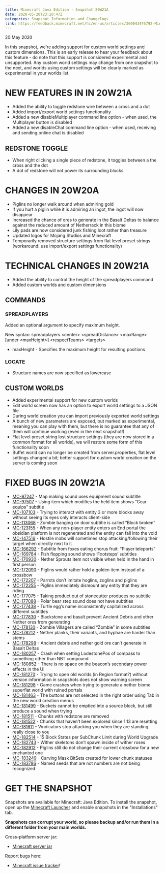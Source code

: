 ```yaml
---
title: Minecraft Java Edition - Snapshot 20W21A
date: 2020-05-20T23:20:47Z
categories: Snapshot Information and Changelogs
link: https://feedback.minecraft.net/hc/en-us/articles/360043476792-Minecraft-Java-Edition-Snapshot-20W21A
---
```


20 May 2020

In this snapshot, we're adding support for custom world settings and custom dimensions. This is an early release to hear your feedback about this feature - do note that this support is considered experimental and unsupported. Any custom world settings may change from one snapshot to the next, and worlds using custom settings will be clearly marked as experimental in your worlds list.

# NEW FEATURES IN IN 20W21A

- Added the ability to toggle redstone wire between a cross and a dot
- Added import/export world settings functionality
- Added a new disableMultiplayer command line option - when used, the Multiplayer button is disabled
- Added a new disableChat command line option - when used, receiving and sending online chat is disabled

## REDSTONE TOGGLE

- When right clicking a single piece of redstone, it toggles between a the cross and the dot
- A dot of redstone will not power its surrounding blocks

# CHANGES IN 20W20A

- Piglins no longer walk around when admiring gold
- If you hurt a piglin while it is admiring an ingot, the ingot will now disappear
- Increased the chance of ores to generate in the Basalt Deltas to balance against the reduced amount of Netherrack in this biome
- Lily pads are now considered junk fishing loot rather than treasure
- Updated logos for Mojang Studios and Minecraft
- Temporarily removed structure settings from flat level preset strings (workaround: use import/export settings functionality)

# TECHNICAL CHANGES IN 20W21A

- Added the ability to control the height of the spreadplayers command
- Added custom worlds and custom dimensions

## COMMANDS

### SPREADPLAYERS

Added an optional argument to specify maximum height.

New syntax: spreadplayers \<center\> \<spreadDistance\> \<maxRange\> \[under \<maxHeight\>\] \<respectTeams\> \<targets\>

- maxHeight - Specifies the maximum height for resulting positions

### LOCATE

- Structure names are now specified as lowercase

## CUSTOM WORLDS

- Added experimental support for new custom worlds
- Edit world screen now has an option to export world settings to a JSON file
- During world creation you can import previously exported world settings
- A bunch of new parameters are exposed, but marked as experimental, meaning you can play with them, but there is no guarantee that any of them will continue working (even in the next snapshot!)
- Flat level preset string lost structure settings (they are now stored in a common format for all worlds), we will restore some form of this functionality soon
- Buffet world can no longer be created from server.properties, flat level settings changed a bit; better support for custom world creation on the server is coming soon

# FIXED BUGS IN 20W21A

- [MC-97247](https://bugs.mojang.com/browse/MC-97247) - Map making sound uses equipment sound subtitle
- [MC-97507](https://bugs.mojang.com/browse/MC-97507) - Using item which modifies the held item shows “Gear equips” subtitle
- [MC-107103](https://bugs.mojang.com/browse/MC-107103) - Trying to interact with entity 3 or more blocks away without seeing its eyes only interacts client-side
- [MC-113068](https://bugs.mojang.com/browse/MC-113068) - Zombie banging on door subtitle is called “Block broken”
- [MC-123155](https://bugs.mojang.com/browse/MC-123155) - When any non-player entity enters an End portal the obsidian platform is not regenerated and the entity can fall into the void
- [MC-147516](https://bugs.mojang.com/browse/MC-147516) - Hostile mobs will sometimes stop attacking/following their target when directly next to it
- [MC-166292](https://bugs.mojang.com/browse/MC-166292) - Subtitle from foxes eating chorus fruit: “Player teleports”
- [MC-169764](https://bugs.mojang.com/browse/MC-169764) - Fish flopping sound shows ‘Footsteps’ subtitles
- [MC-170930](https://bugs.mojang.com/browse/MC-170930) - Nether Sprouts item not visible when held in the hand in first person
- [MC-172090](https://bugs.mojang.com/browse/MC-172090) - Piglins would rather hold a golden item instead of a crossbow
- [MC-172207](https://bugs.mojang.com/browse/MC-172207) - Parrots don’t imitate hoglins, zoglins and piglins
- [MC-172255](https://bugs.mojang.com/browse/MC-172255) - Piglins immediately dismount any entity that they are riding
- [MC-177075](https://bugs.mojang.com/browse/MC-177075) - Taking product out of stonecutter produces no subtitle
- [MC-177088](https://bugs.mojang.com/browse/MC-177088) - Polar bear step sound does not have subtitles
- [MC-177438](https://bugs.mojang.com/browse/MC-177438) - Turtle egg’s name inconsistently capitalized across different subtitles
- [MC-177830](https://bugs.mojang.com/browse/MC-177830) - Blackstone and basalt prevent Ancient Debris and other Nether ores from generating
- [MC-178130](https://bugs.mojang.com/browse/MC-178130) - Zombie Villagers are called “Zombie” in some subtitles
- [MC-178212](https://bugs.mojang.com/browse/MC-178212) - Nether planks, their variants, and hyphae are harder than stems
- [MC-178298](https://bugs.mojang.com/browse/MC-178298) - Ancient debris and nether gold ore can’t generate in Basalt Deltas
- [MC-180257](https://bugs.mojang.com/browse/MC-180257) - Crash when setting LodestonePos of compass to something other than NBT compound
- [MC-180852](https://bugs.mojang.com/browse/MC-180852) - There is no space on the beacon’s secondary power effects in the UI
- [MC-181270](https://bugs.mojang.com/browse/MC-181270) - Trying to open old worlds (in Region format?) without version information in snapshots does not show warning screen
- [MC-181298](https://bugs.mojang.com/browse/MC-181298) - Game crashes when trying to generate a nether biome superflat world with ruined portals
- [MC-181463](https://bugs.mojang.com/browse/MC-181463) - The buttons are not selected in the right order using Tab in the new world creation menus
- [MC-181499](https://bugs.mojang.com/browse/MC-181499) - Buckets cannot be emptied into a source block, but still produce a sound when trying
- [MC-181511](https://bugs.mojang.com/browse/MC-181511) - Chunks with redstone are removed
- [MC-181522](https://bugs.mojang.com/browse/MC-181522) - Chunks that haven’t been explored since 1.13 are resetting
- [MC-181611](https://bugs.mojang.com/browse/MC-181611) - Vindicators stop attacking you when they are standing really close to you
- [MC-182514](https://bugs.mojang.com/browse/MC-182514) - 15 Block States per SubChunk Limit during World Upgrade
- [MC-182743](https://bugs.mojang.com/browse/MC-182743) - Wither skeletons don’t spawn inside of wither roses
- [MC-182912](https://bugs.mojang.com/browse/MC-182912) - Piglins still do not change their current crossbow for a new enchanted one
- [MC-183249](https://bugs.mojang.com/browse/MC-183249) - Carving Mask BitSets created for lower chunk statuses
- [MC-183786](https://bugs.mojang.com/browse/MC-183786) - Named seeds that are not numbers are not being recognized

# GET THE SNAPSHOT

Snapshots are available for Minecraft: Java Edition. To install the snapshot, open up the [Minecraft Launcher](https://www.minecraft.net/download.html) and enable snapshots in the "Installations" tab.

**Snapshots can corrupt your world, so please backup and/or run them in a different folder from your main worlds.**

Cross-platform server jar:

- [Minecraft server jar](https://launcher.mojang.com/v1/objects/03b8fa357937d0bdb6650ec8cc74506ec2fd91a7/server.jar)

Report bugs here:

- [Minecraft issue tracker](https://bugs.mojang.com/browse/MC)!
